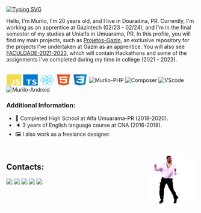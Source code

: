 [![Typing SVG](https://readme-typing-svg.herokuapp.com/?color=C0C0C0&size=35&center=true&vCenter=true&width=1000&lines=Hello+there+👋;Bem+vindos!+/+Welcome!+/+¡Bienvenindos!:%29)](https://git.io/typing-svg)


Hello, I'm Murilo, I'm 20 years old, and I live in Douradina, PR. Currently, I'm working as an apprentice at Gazintech (02/23 - 02/24), and I'm in the final semester of my studies at Unialfa in Umuarama, PR. In this profile, you will find my main projects, such as <a href="https://github.com/MuriloVetrin/Projetos-Gazin.git">Projetos-Gazin</a>, an exclusive repository for the projects I've undertaken at Gazin as an apprentice. You will also see <a href="https://github.com/MuriloVetrin/FACULDADE-2021-2023.git">FACULDADE-2021-2023</a>, which will contain Hackathons and some of the assignments I've completed during my time in college (2021 - 2023).

<div style="display: inline_block"><br>
  <img align="center" alt="Murilo-Js" height="30" width="40" src="https://raw.githubusercontent.com/devicons/devicon/master/icons/javascript/javascript-plain.svg">
  <img align="center" alt="Murilo-Ts" height="30" width="40" src="https://raw.githubusercontent.com/devicons/devicon/master/icons/typescript/typescript-plain.svg">
  <img align="center" alt="Murilo-React" height="30" width="40" src="https://raw.githubusercontent.com/devicons/devicon/master/icons/react/react-original.svg">
  <img align="center" alt="Murilo-HTML" height="30" width="40" src="https://raw.githubusercontent.com/devicons/devicon/master/icons/html5/html5-original.svg">
  <img align="center" alt="Murilo-CSS" height="30" width="40" src="https://raw.githubusercontent.com/devicons/devicon/master/icons/css3/css3-original.svg">
  <img align="center" alt="Murilo-PHP" height="30" width="40" src="https://cdn.jsdelivr.net/gh/devicons/devicon/icons/php/php-original.svg">
  <img align="center" alt="Composer" height="30" width="40" src="https://cdn.jsdelivr.net/gh/devicons/devicon/icons/composer/composer-original.svg">
  <img align="center" alt="VScode" height="30" width="40" src="https://cdn.jsdelivr.net/gh/devicons/devicon/icons/vscode/vscode-original-wordmark.svg">
  <img align="center" alt="Murilo-Android" height="30" width="40" src="https://cdn.jsdelivr.net/gh/devicons/devicon/icons/androidstudio/androidstudio-original.svg">
</div>

### Additional Information:

- 📝 Completed High School at Alfa Umuarama-PR (2018-2020).
- :speaker: 3 years of English language course at CNA (2016-2018).
- 🖼 I also work as a freelance designer.


<div style="display: inline_block"><br>
<img align="right" height="150"  style="border-radius:50px;" alt="coding-time" src="cart.gif">
</div>

## Contacts:

<div>
  
  <a href="https://instagram.com/murilovetrin" target="_blank"><img src="https://img.shields.io/badge/-Instagram-%23E4405F?style=for-the-badge&logo=instagram&logoColor=white" target="_blank"></a>
    <a href="https://medium.com/@murilovtrindade" target="_blank">
  <img src="https://img.shields.io/badge/Medium-12100E?style=for-the-badge&logo=medium&logoColor=white" target="_blank"></a>
  <a href="https://discord.gg/Murilo Vetrin#7820" target="_blank"><img src="https://img.shields.io/badge/Discord-7289DA?style=for-the-badge&logo=discord&logoColor=white" target="_blank"></a> 
  <a href = "mailto:contatomurilovtrindade@gmail.com"><img src="https://img.shields.io/badge/Gmail-D14836?style=for-the-badge&logo=gmail&logoColor=white" target="_blank"></a>
  <a href="https://www.linkedin.com/in/murilo-veetorazo-trindade-7942b6202" target="_blank"><img src="https://img.shields.io/badge/-LinkedIn-%230077B5?style=for-the-badge&logo=linkedin&logoColor=white" target="_blank"></a>


 
</div>

 
